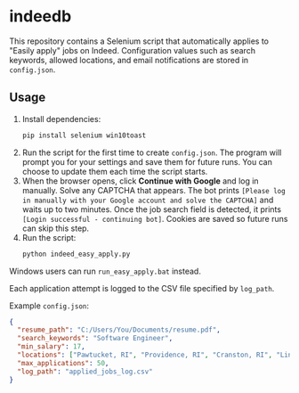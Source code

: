 # indeedb

This repository contains a Selenium script that automatically applies to
"Easily apply" jobs on Indeed. Configuration values such as search keywords,
allowed locations, and email notifications are stored in `config.json`.

## Usage
1. Install dependencies:
   ```bash
   pip install selenium win10toast
   ```
2. Run the script for the first time to create `config.json`. The program will
   prompt you for your settings and save them for future runs. You can choose to
   update them each time the script starts.
3. When the browser opens, click **Continue with Google** and log in manually.
   Solve any CAPTCHA that appears. The bot prints
   `[Please log in manually with your Google account and solve the CAPTCHA]` and
   waits up to two minutes. Once the job search field is detected, it prints
   `[Login successful - continuing bot]`. Cookies are saved so future runs can
   skip this step.
4. Run the script:
   ```bash
   python indeed_easy_apply.py
   ```
  Windows users can run `run_easy_apply.bat` instead.

Each application attempt is logged to the CSV file specified by `log_path`.

Example `config.json`:
```json
{
  "resume_path": "C:/Users/You/Documents/resume.pdf",
  "search_keywords": "Software Engineer",
  "min_salary": 17,
  "locations": ["Pawtucket, RI", "Providence, RI", "Cranston, RI", "Lincoln, RI"],
  "max_applications": 50,
  "log_path": "applied_jobs_log.csv"
}
```
